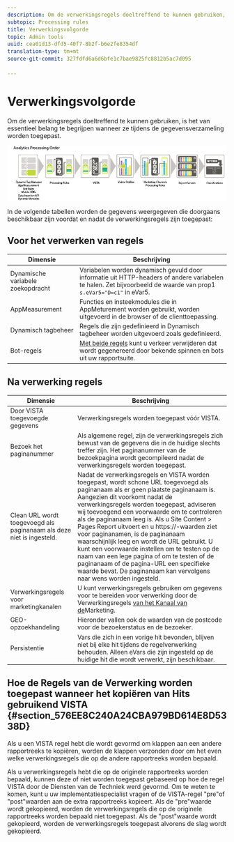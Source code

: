 ```yaml
---
description: Om de verwerkingsregels doeltreffend te kunnen gebruiken, is het van essentieel belang te begrijpen wanneer ze tijdens de gegevensverzameling worden toegepast.
subtopic: Processing rules
title: Verwerkingsvolgorde
topic: Admin tools
uuid: cea01d13-dfd5-40f7-8b2f-b6e2fe8354df
translation-type: tm+mt
source-git-commit: 327fdfd6a6d6bfe1c7bae9825fc8812b5ac7d095

---
```



# Verwerkingsvolgorde

Om de verwerkingsregels doeltreffend te kunnen gebruiken, is het van essentieel belang te begrijpen wanneer ze tijdens de gegevensverzameling worden toegepast.

![](assets/analytics_processing_order_test.png)

In de volgende tabellen worden de gegevens weergegeven die doorgaans beschikbaar zijn voordat en nadat de verwerkingsregels zijn toegepast:

## Voor het verwerken van regels

| Dimensie | Beschrijving |
|--- |--- |
| Dynamische variabele zoekopdracht | Variabelen worden dynamisch gevuld door informatie uit HTTP-headers of andere variabelen te halen. Zet bijvoorbeeld de waarde van prop1 `s.eVar5="D=c1"` in eVar5. |
| AppMeasurement | Functies en insteekmodules die in AppMeturement worden gebruikt, worden uitgevoerd in de browser of de clienttoepassing. |
| Dynamisch tagbeheer | Regels die zijn gedefinieerd in Dynamisch tagbeheer worden uitgevoerd zoals gedefinieerd. |
| Bot-regels | [Met beide regels](/help/admin/admin/bot-removal/bot-rules.md) kunt u verkeer verwijderen dat wordt gegenereerd door bekende spinnen en bots uit uw rapportsuite. |

## Na verwerking regels

| Dimensie | Beschrijving |
|--- |--- |
| Door VISTA toegevoegde gegevens | Verwerkingsregels worden toegepast vóór VISTA. |
| Bezoek het paginanummer | Als algemene regel, zijn de verwerkingsregels zich bewust van de gegevens die in de huidige slechts treffer zijn. Het paginanummer van de bezoekpagina wordt gecompileerd nadat de verwerkingsregels worden toegepast. |
| Clean URL wordt toegevoegd als paginanaam als deze niet is ingesteld. | Nadat de verwerkingsregels en VISTA worden toegepast, wordt schone URL toegevoegd als paginanaam als er geen plaatste paginanaam is. Aangezien dit voorkomt nadat de verwerkingsregels worden toegepast, adviseren wij toevoegend een voorwaarde om te controleren als de paginanaam leeg is.  Als u Site Content > Pages Report uitvoert en u https://-waarden ziet voor paginanamen, is de paginanaam waarschijnlijk leeg en wordt de URL gebruikt.  U kunt een voorwaarde instellen om te testen op de naam van een lege pagina of om te testen of de paginanaam of de pagina-URL een specifieke waarde bevat. De paginanaam kan vervolgens naar wens worden ingesteld. |
| Verwerkingsregels voor marketingkanalen | U kunt verwerkingsregels gebruiken om gegevens voor te bereiden voor verwerking door de Verwerkingsregels [van het Kanaal van de](https://docs.adobe.com/content/help/en/analytics/components/marketing-channels/c-rules.html)Marketing. |
| GEO-opzoekhandeling | Hieronder vallen ook de waarden van de postcode voor de bezoekerstatus en de bezoeker. |
| Persistentie | Vars die zich in een vorige hit bevonden, blijven niet bij elke hit tijdens de regelverwerking behouden. Alleen eVars die zijn ingesteld op de huidige hit die wordt verwerkt, zijn beschikbaar. |

## Hoe de Regels van de Verwerking worden toegepast wanneer het kopiëren van Hits gebruikend VISTA {#section_576EE8C240A24CBA979BD614E8D5338D}

Als u een VISTA regel hebt die wordt gevormd om klappen aan een andere rapportreeks te kopiëren, worden de klappen verzonden door om het even welke verwerkingsregels die op de andere rapportreeks worden bepaald.

Als u verwerkingsregels hebt die op de originele rapportreeks worden bepaald, kunnen deze of niet worden toegepast gebaseerd op hoe de regel VISTA door de Diensten van de Techniek werd gevormd. Om te weten te komen, kunt u uw implementatiespecialist vragen of de VISTA-regel &quot;pre&quot;of &quot;post&quot;waarden aan de extra rapportreeks kopieert. Als de &quot;pre&quot;waarde wordt gekopieerd, worden de verwerkingsregels die op de originele rapportreeks worden bepaald niet toegepast. Als de &quot;post&quot;waarde wordt gekopieerd, worden de verwerkingsregels toegepast alvorens de slag wordt gekopieerd.
